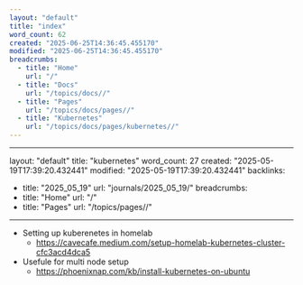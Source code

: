 ```yaml
---
layout: "default"
title: "index"
word_count: 62
created: "2025-06-25T14:36:45.455170"
modified: "2025-06-25T14:36:45.455170"
breadcrumbs:
  - title: "Home"
    url: "/"
  - title: "Docs"
    url: "/topics/docs//"
  - title: "Pages"
    url: "/topics/docs/pages//"
  - title: "Kubernetes"
    url: "/topics/docs/pages/kubernetes//"
---
```

---
layout: "default"
title: "kubernetes"
word_count: 27
created: "2025-05-19T17:39:20.432441"
modified: "2025-05-19T17:39:20.432441"
backlinks:
  - title: "2025_05_19"
    url: "journals/2025_05_19/"
breadcrumbs:
  - title: "Home"
    url: "/"
  - title: "Pages"
    url: "/topics/pages//"
---
- Setting up kuberenetes in homelab
	- https://cavecafe.medium.com/setup-homelab-kubernetes-cluster-cfc3acd4dca5
- Usefule for multi node setup
	- https://phoenixnap.com/kb/install-kubernetes-on-ubuntu